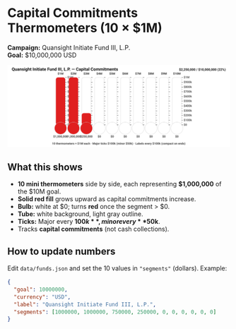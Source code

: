 # Capital Commitments Thermometers (10 × $1M)

**Campaign:** Quansight Initiate Fund III, L.P.  
**Goal:** $10,000,000 USD

![Capital Commitments Thermometers](./thermometer.svg?v=20250811082231-16874711475-1)

## What this shows
- **10 mini thermometers** side by side, each representing **$1,000,000** of the $10M goal.
- **Solid red fill** grows upward as capital commitments increase.
- **Bulb:** white at $0; turns **red** once the segment > $0.
- **Tube:** white background, light gray outline.
- **Ticks:** Major every **$100k**, minor every **$50k**.
- Tracks **capital commitments** (not cash collections).

## How to update numbers
Edit `data/funds.json` and set the 10 values in `"segments"` (dollars). Example:
```json
{
  "goal": 10000000,
  "currency": "USD",
  "label": "Quansight Initiate Fund III, L.P.",
  "segments": [1000000, 1000000, 750000, 250000, 0, 0, 0, 0, 0, 0]
}
